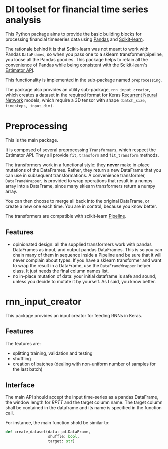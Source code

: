 # Dl toolset for financial time series analysis
This Python package aims to provide the basic building blocks for processing financial timeseries data using [Pandas](https://pandas.pydata.org) and [Scikit-learn](https://scikit-learn.org/stable/).

The rationale behind it is that Scikit-learn was not meant to work with Pandas `DataFrames`, so when you pass one to a sklearn transformer/pipeline, you loose all the Pandas goodies.
This package helps to retain all the convenience of Pandas while being consistent with the Scikit-learn's [Estimator API](https://scikit-learn.org/stable/modules/generated/sklearn.base.BaseEstimator.html).

This functionality is implemented in the sub-package named `preprocessing`.

The package also provides an utility sub-package, `rnn_input_creator`, which creates a dataset in the required format for Keras [Recurrent Neural Network](https://keras.io/layers/recurrent/) models, which require a 3D tensor with shape `(batch_size, timesteps, input_dim)`.

# Preprocessing
This is the main package.

It is composed of several preprocessing `Transformers`, which respect the Estimator API.
They all provide `fit`, `transform` and `fit_transform` methods.

The transformers work in a functional style: they **never** make in-place mutations of the DataFrames. Rather, they return a new DataFrame that you can use in subsequent transformations.
A convenience transformer, `DataFrameWrapper`, is provided to wrap operations that result in a numpy array into a DataFrame, since many sklearn transformers return a numpy array.

You can then choose to merge all back into the original DataFrame, or create a new one each time.
You are in control, because you know better.

The transformers are compatible with scikit-learn [Pipeline](https://scikit-learn.org/stable/modules/generated/sklearn.pipeline.Pipeline.html).


## Features

- opinionated design: all the supplied transformers work with pandas DataFrames as input, and output pandas DataFrames. This is so you can chain many of them in sequence inside a Pipeline and be sure that it will never complain about types. If you have a sklearn transformer and want to wrap the result in a DataFrame, use the `DataFrameWrapper` helper class. It just needs the final column names list.
- no in-place mutation of data: your initial dataframe is safe and sound, unless you decide to mutate it by yourself. As I said, you know better.

# rnn_input_creator
This package provides an input creator for feeding RNNs in Keras.

## Features

The features are:
- splitting training, validation and testing
- shuffling
- creation of batches (dealing with non-uniform number of samples for the last batch)

## Interface

The main API should accept the input time-series as a pandas DataFrame, the window length for *BPTT* and the target column name.
The target column shall be contained in the dataframe and its name is specified in the function call.

For instance, the main function shold be similar to:

```python
def create_dataset(data: pd.DataFrame,
                   shuffle: bool,
                   target: str)
```
